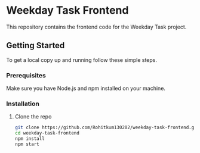 # Weekday Task Frontend

This repository contains the frontend code for the Weekday Task project.

## Getting Started

To get a local copy up and running follow these simple steps.

### Prerequisites

Make sure you have Node.js and npm installed on your machine.

### Installation

1. Clone the repo
   ```sh
   git clone https://github.com/Rohitkum130202/weekday-task-frontend.git
   cd weekday-task-frontend
   npm install
   npm start

